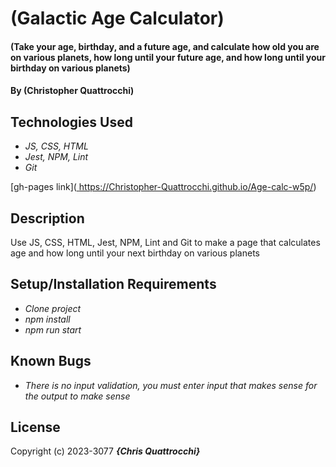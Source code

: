 # (Galactic Age Calculator)

#### (Take your age, birthday, and a future age, and calculate how old you are on various planets, how long until your future age, and how long until your birthday on various planets)

#### By (Christopher Quattrocchi)

## Technologies Used

* _JS, CSS, HTML_
* _Jest, NPM, Lint_
* _Git_

[gh-pages link]([
](https://Christopher-Quattrocchi.github.io/Age-calc-w5p/)
https://Christopher-Quattrocchi.github.io/Age-calc-w5p/)

## Description
Use JS, CSS, HTML, Jest, NPM, Lint and Git to make a page that calculates age and how long until your next birthday on various planets
## Setup/Installation Requirements

* _Clone project_
* _npm install_
* _npm run start_

## Known Bugs

* _There is no input validation, you must enter input that makes sense for the output to make sense_

## License
Copyright (c) 2023-3077 **_{Chris Quattrocchi}_**
